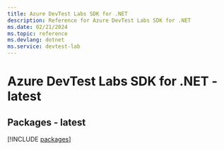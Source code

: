 ```yaml
---
title: Azure DevTest Labs SDK for .NET
description: Reference for Azure DevTest Labs SDK for .NET
ms.date: 02/21/2024
ms.topic: reference
ms.devlang: dotnet
ms.service: devtest-lab
---
```

# Azure DevTest Labs SDK for .NET - latest
## Packages - latest
[!INCLUDE [packages](devtest-labs-index.md)]